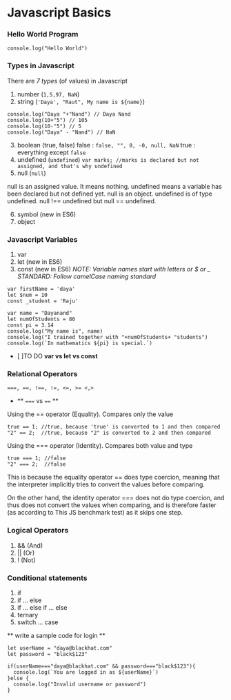# Javascript Basics

### Hello World Program
```console.log("Hello World")```

### Types in Javascript
There are *7 types* (of values) in Javascript
1. number (`1,5,97, NaN`)
2. string (`'Daya', "Raut", My name is ${name}`)
```
console.log("Daya "+"Nand") // Daya Nand
console.log(10+"5") // 105
console.log(10-"5") // 5
console.log("Daya" - "Nand") // NaN
```
3. boolean (true, false)
false : `false, "", 0, -0, null, NaN`
true : everything except `false`
4. undefined (`undefined`)
`var marks; //marks is declared but not assigned, and that's why undefined`
5. null (`null`)

null is an assigned value. It means nothing.
undefined means a variable has been declared but not defined yet.
null is an object. undefined is of type undefined.
null !== undefined but null == undefined.

6. symbol (new in ES6)
7. object

### Javascript Variables
1. var
2. let (new in ES6)
3. const (new in ES6)
*NOTE: Variable names start with letters or $ or _*
*STANDARD: Follow camelCase naming standard*
```
var firstName = 'daya'
let $num = 10
const _student = 'Raju'

var name = "Dayanand"
let numOfStudents = 80
const pi = 3.14
console.log("My name is", name)
console.log("I trained together with "+numOfStudents+ "students")
console.log(`In mathematics ${pi} is special.`)
```
- [ ]TO DO **var vs let vs const**

### Relational Operators
`===, ==, !==, !=, <=, >= <,>`

- ** `===` vs `==` **

Using the == operator (Equality). Compares only the  value

```
true == 1; //true, because 'true' is converted to 1 and then compared
"2" == 2;  //true, because "2" is converted to 2 and then compared
```
Using the === operator (Identity). Compares both value and type
```
true === 1; //false
"2" === 2;  //false

```

This is because the equality operator == does type coercion, meaning that the interpreter implicitly tries to convert the values before comparing.

On the other hand, the identity operator === does not do type coercion, and thus does not convert the values when comparing, and is therefore faster (as according to This JS benchmark test) as it skips one step. 

### Logical Operators
1. && (And)
2. || (Or)
3. ! (Not)

### Conditional statements
1. if
2. if ... else
3. if ... else if ... else
4. ternary
5. switch ... case


** write a sample code for login **
```
let userName = "daya@blackhat.com"
let password = "black$123"

if(userName==="daya@blackhat.com" && password==="black$123"){
  console.log(`You are logged in as ${userName}`)
}else {
  console.log("Invalid username or password")
}

```

